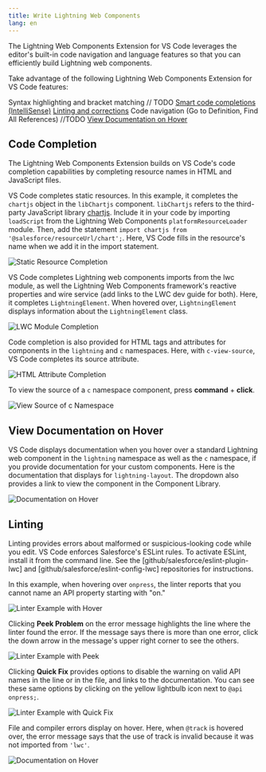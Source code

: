 ```yaml
---
title: Write Lightning Web Components
lang: en
---
```


The Lightning Web Components Extension for VS Code leverages the editor's built-in code navigation and language features so that you can efficiently build Lightning web components. 

Take advantage of the following Lightning Web Components Extension for VS Code features:

Syntax highlighting and bracket matching // TODO 
[Smart code completions (IntelliSense)](#code-completion)
[Linting and corrections](#linting)
Code navigation (Go to Definition, Find All References) //TODO
[View Documentation on Hover](#view-documentation-on-hover)


## Code Completion

The Lightning Web Components Extension builds on VS Code's code completion capabilities by completing resource names in HTML and JavaScript files. 

VS Code completes static resources. In this example, it completes the `chartjs` object in the `libChartjs` component. `libChartjs` refers to the third-party JavaScript library [chartjs](https://www.chartjs.org/). Include it in your code by importing `loadScript` from the Lightning Web Components `platformResourceLoader` module. Then, add the statement `import chartjs from '@salesforce/resourceUrl/chart';`. Here, VS Code fills in the resource's name when we add it in the import statement.

![Static Resource Completion](./images/vscode_lwc_staticresource.png)

VS Code completes Lightning web components imports from the lwc module, as well the Lightning Web Components framework's reactive properties and wire service (add links to the LWC dev guide for both). Here, it completes `LightningElement`. When hovered over, `LightningElement` displays information about the `LightningElement` class. 

![LWC Module Completion](./images/vscode_lwc_js.png)

Code completion is also provided for HTML tags and attributes for components in the `lightning` and `c` namespaces. Here, with `c-view-source`, VS Code completes its source attribute.

![HTML Attribute Completion](./images/vscode_lwc_html_attr.png)

To view the source of a `c` namespace component, press **command** + **click**. 

![View Source of c Namespace](./images/vscode_lwc_viewsource.png)

## View Documentation on Hover

VS Code displays documentation when you hover over a standard Lightning web component in the `lightning` namespace as well as the `c` namespace, if you provide documentation for your custom components. Here is the documentation that displays for `lightning-layout`. The dropdown also provides a link to view the component in the Component Library.

![Documentation on Hover](./images/vscode_lwc_hover.png)

## Linting 

Linting provides errors about malformed or suspicious-looking code while you edit. VS Code enforces Salesforce's ESLint rules. To activate ESLint, install it from the command line. See the [github/salesforce/eslint-plugin-lwc] and [github/salesforce/eslint-config-lwc] repositories for instructions. 

In this example, when hovering over `onpress`, the linter reports that you cannot name an API property starting with "on."

![Linter Example with Hover](./images/vscode_lwc_linting_press.png)

Clicking **Peek Problem** on the error message highlights the line where the linter found the error. If the message says there is more than one error, click the down arrow in the message's upper right corner to see the others.

![Linter Example with Peek](./images/vscode_lwc_peek.png)

Clicking **Quick Fix** provides options to disable the warning on valid API names in the line or in the file, and links to the documentation. You can see these same options by clicking on the yellow lightbulb icon next to `@api onpress;`.

![Linter Example with Quick Fix](./images/vscode_lwc_quickfix.png)

File and compiler errors display on hover. Here, when `@track` is hovered over, the error message says that the use of track is invalid because it was not imported from `'lwc'`.

![Documentation on Hover](./images/vscode_lwc_compiler_error.png)


